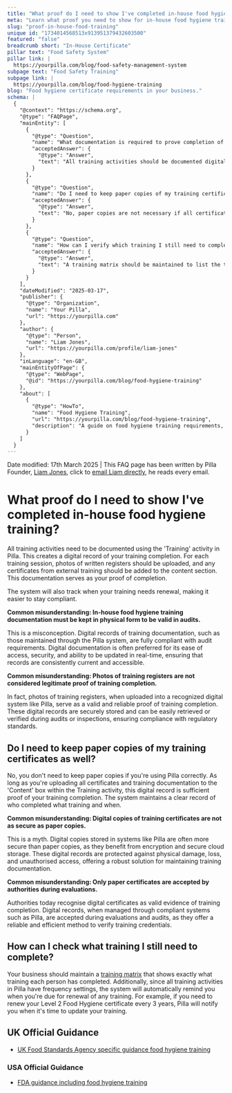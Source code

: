 ```yaml
---
title: "What proof do I need to show I've completed in-house food hygiene training?"
meta: "Learn what proof you need to show for in-house food hygiene training, including digital records, certificates, and training matrices. Pilla helps track renewal dates."
slug: "proof-in-house-food-training"
unique id: "1734014568513x913951379432603500"
featured: "false"
breadcrumb short: "In-House Certificate"
pillar text: "Food Safety System"
pillar link: |
  https://yourpilla.com/blog/food-safety-management-system
subpage text: "Food Safety Training"
subpage link: |
  https://yourpilla.com/blog/food-hygiene-training
blog: "Food hygiene certificate requirements in your business."
schema: |
  {
    "@context": "https://schema.org",
    "@type": "FAQPage",
    "mainEntity": [
      {
        "@type": "Question",
        "name": "What documentation is required to prove completion of in-house food hygiene training?",
        "acceptedAnswer": {
          "@type": "Answer",
          "text": "All training activities should be documented digitally using the designated Training activity. This process creates a record of your training completion by capturing photos of written registers and including certificates from external training. The digital record serves as proof of completion and tracks when training renewals are due."
        }
      },
      {
        "@type": "Question",
        "name": "Do I need to keep paper copies of my training certificates?",
        "acceptedAnswer": {
          "@type": "Answer",
          "text": "No, paper copies are not necessary if all certificates and training documentation are uploaded digitally. Digital records, when maintained correctly, provide sufficient proof of training completion and are secured through encryption and cloud storage."
        }
      },
      {
        "@type": "Question",
        "name": "How can I verify which training I still need to complete?",
        "acceptedAnswer": {
          "@type": "Answer",
          "text": "A training matrix should be maintained to list the training completed by each individual. Additionally, systems with frequency settings will automatically notify you when training renewals are due, ensuring that all required certifications remain current."
        }
      }
    ],
    "dateModified": "2025-03-17",
    "publisher": {
      "@type": "Organization",
      "name": "Your Pilla",
      "url": "https://yourpilla.com"
    },
    "author": {
      "@type": "Person",
      "name": "Liam Jones",
      "url": "https://yourpilla.com/profile/liam-jones"
    },
    "inLanguage": "en-GB",
    "mainEntityOfPage": {
      "@type": "WebPage",
      "@id": "https://yourpilla.com/blog/food-hygiene-training"
    },
    "about": [
      {
        "@type": "HowTo",
        "name": "Food Hygiene Training",
        "url": "https://yourpilla.com/blog/food-hygiene-training",
        "description": "A guide on food hygiene training requirements, including what certification levels are needed for different roles in a food business."
      }
    ]
  }
---
```


Date modified: 17th March 2025 | This FAQ page has been written by Pilla Founder, [Liam Jones](https://yourpilla.com/profile/liam-jones), click to [email Liam directly](https://mailto:liam@yourpilla.com), he reads every email.

# What proof do I need to show I've completed in-house food hygiene training?

All training activities need to be documented using the 'Training' activity in Pilla. This creates a digital record of your training completion. For each training session, photos of written registers should be uploaded, and any certificates from external training should be added to the content section. This documentation serves as your proof of completion.

The system will also track when your training needs renewal, making it easier to stay compliant.

**Common misunderstanding: In-house food hygiene training documentation must be kept in physical form to be valid in audits.**

This is a misconception. Digital records of training documentation, such as those maintained through the Pilla system, are fully compliant with audit requirements. Digital documentation is often preferred for its ease of access, security, and ability to be updated in real-time, ensuring that records are consistently current and accessible.

**Common misunderstanding: Photos of training registers are not considered legitimate proof of training completion.**

In fact, photos of training registers, when uploaded into a recognized digital system like Pilla, serve as a valid and reliable proof of training completion. These digital records are securely stored and can be easily retrieved or verified during audits or inspections, ensuring compliance with regulatory standards.

## Do I need to keep paper copies of my training certificates as well?

No, you don't need to keep paper copies if you're using Pilla correctly. As long as you're uploading all certificates and training documentation to the 'Content' box within the Training activity, this digital record is sufficient proof of your training completion. The system maintains a clear record of who completed what training and when.

**Common misunderstanding: Digital copies of training certificates are not as secure as paper copies.**

This is a myth. Digital copies stored in systems like Pilla are often more secure than paper copies, as they benefit from encryption and secure cloud storage. These digital records are protected against physical damage, loss, and unauthorised access, offering a robust solution for maintaining training documentation.

**Common misunderstanding: Only paper certificates are accepted by authorities during evaluations.**

Authorities today recognise digital certificates as valid evidence of training completion. Digital records, when managed through compliant systems such as Pilla, are accepted during evaluations and audits, as they offer a reliable and efficient method to verify training credentials.

## How can I check what training I still need to complete?

Your business should maintain a [training matrix](https://yourpilla.com/blog/food-hygiene-training) that shows exactly what training each person has completed. Additionally, since all training activities in Pilla have frequency settings, the system will automatically remind you when you're due for renewal of any training. For example, if you need to renew your Level 2 Food Hygiene certificate every 3 years, Pilla will notify you when it's time to update your training.

## UK Official Guidance

-   [UK Food Standards Agency specific guidance food hygiene training](https://www.food.gov.uk/business-guidance/food-hygiene-for-your-business?utm_source=chatgpt.com)
    

### USA Official Guidance

-   [FDA guidance including food hygiene training](https://www.fda.gov/food/retail-food-protection/retail-food-industryregulatory-assistance-training)